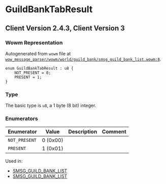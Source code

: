 # GuildBankTabResult

## Client Version 2.4.3, Client Version 3

### Wowm Representation

Autogenerated from `wowm` file at [`wow_message_parser/wowm/world/guild_bank/smsg_guild_bank_list.wowm:8`](https://github.com/gtker/wow_messages/tree/main/wow_message_parser/wowm/world/guild_bank/smsg_guild_bank_list.wowm#L8).

```rust,ignore
enum GuildBankTabResult : u8 {
    NOT_PRESENT = 0;
    PRESENT = 1;
}
```
### Type
The basic type is `u8`, a 1 byte (8 bit) integer.
### Enumerators
| Enumerator | Value  | Description | Comment |
| --------- | -------- | ----------- | ------- |
| `NOT_PRESENT` | 0 (0x00) |  |  |
| `PRESENT` | 1 (0x01) |  |  |

Used in:
* [SMSG_GUILD_BANK_LIST](smsg_guild_bank_list.md)
* [SMSG_GUILD_BANK_LIST](smsg_guild_bank_list.md)

